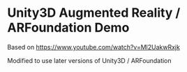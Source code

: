 # Unity3D Augmented Reality / ARFoundation Demo

Based on https://www.youtube.com/watch?v=Ml2UakwRxjk

Modified to use later versions of Unity3D / ARFoundation
